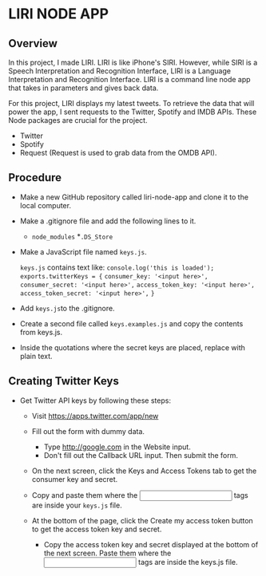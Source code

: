 # LIRI NODE APP

## Overview

In this project, I made LIRI. LIRI is like iPhone's SIRI. However, while SIRI is a Speech Interpretation and Recognition Interface, LIRI is a Language Interpretation and Recognition Interface. LIRI is a command line node app that takes in parameters and gives back data.

For this project, LIRI displays my latest tweets. To retrieve the data that will power the app, I sent requests to the Twitter, Spotify and IMDB APIs. These Node packages are crucial for the project.

  * Twitter
  * Spotify
  * Request (Request is used to grab data from the OMDB API).

## Procedure

* Make a new GitHub repository called liri-node-app and clone it to the local computer.

* Make a .gitignore file and add the following lines to it.
  * ```node_modules```
  *```.DS_Store```

* Make a JavaScript file named ```keys.js```. 
  
  ```keys.js``` contains text like:
  ```console.log('this is loaded');```
  ```exports.twitterKeys = {```
  ```consumer_key: '<input here>',```
  ```consumer_secret: '<input here>',```
  ```access_token_key: '<input here>',```
  ```access_token_secret: '<input here>',```
```}```

* Add ```keys.js```to the .gitignore.

* Create a second file called ```keys.examples.js``` and copy the contents from keys.js. 

* Inside the quotations where the secret keys are placed, replace with plain text. 

## Creating Twitter Keys

* Get Twitter API keys by following these steps:
  * Visit https://apps.twitter.com/app/new
  * Fill out the form with dummy data. 
    * Type http://google.com in the Website input. 
    * Don't fill out the Callback URL input. Then submit the form.

  * On the next screen, click the Keys and Access Tokens tab to get the consumer key and secret.
   * Copy and paste them where the <input here> tags are inside your ```keys.js``` file.
  * At the bottom of the page, click the Create my access token button to get the access token key and secret.
    * Copy the access token key and secret displayed at the bottom of the next screen. Paste them where the <input here> tags are inside the keys.js file.
  